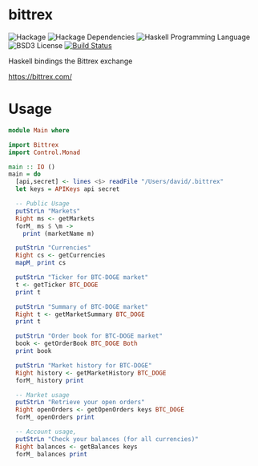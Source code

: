 bittrex
==============================
![Hackage](https://img.shields.io/hackage/v/bittrex.svg)
![Hackage Dependencies](https://img.shields.io/hackage-deps/v/bittrex.svg)
![Haskell Programming Language](https://img.shields.io/badge/language-Haskell-blue.svg)
![BSD3 License](http://img.shields.io/badge/license-BSD3-brightgreen.svg)
[![Build Status](https://travis-ci.org/dmjio/bittrex.svg?branch=master)](https://travis-ci.org/dmjio/bittrex)

Haskell bindings the Bittrex exchange

https://bittrex.com/

# Usage
```haskell
module Main where

import Bittrex
import Control.Monad

main :: IO ()
main = do
  [api,secret] <- lines <$> readFile "/Users/david/.bittrex"
  let keys = APIKeys api secret

  -- Public Usage
  putStrLn "Markets"
  Right ms <- getMarkets
  forM_ ms $ \m ->
    print (marketName m)

  putStrLn "Currencies"
  Right cs <- getCurrencies
  mapM_ print cs

  putStrLn "Ticker for BTC-DOGE market"
  t <- getTicker BTC_DOGE
  print t

  putStrLn "Summary of BTC-DOGE market"
  Right t <- getMarketSummary BTC_DOGE
  print t

  putStrLn "Order book for BTC-DOGE market"
  book <- getOrderBook BTC_DOGE Both
  print book

  putStrLn "Market history for BTC-DOGE"
  Right history <- getMarketHistory BTC_DOGE
  forM_ history print

  -- Market usage
  putStrLn "Retrieve your open orders"
  Right openOrders <- getOpenOrders keys BTC_DOGE
  forM_ openOrders print

  -- Account usage,
  putStrLn "Check your balances (for all currencies)"
  Right balances <- getBalances keys
  forM_ balances print
```
